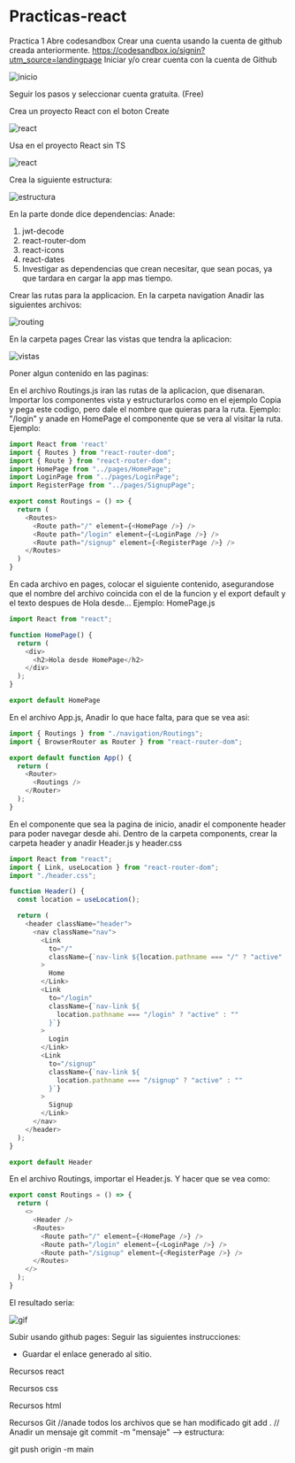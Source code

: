 # Practicas-react

Practica 1
Abre codesandbox
Crear una cuenta usando la cuenta de github creada anteriormente.
https://codesandbox.io/signin?utm_source=landingpage
Iniciar y/o crear cuenta con la cuenta de Github

![inicio](./images1/gitsandbox.png)

Seguir los pasos y seleccionar cuenta gratuita. (Free)

Crea un proyecto React con el boton Create

![react](./images1/home.png)

Usa en el proyecto React sin TS

![react](./images1/react.png)

Crea la siguiente estructura:

![estructura](./images1/estructura.png)

En la parte donde dice dependencias:
Anade:

1. jwt-decode
2. react-router-dom
3. react-icons
4. react-dates
5. Investigar as dependencias que crean necesitar, que sean pocas, ya que tardara en cargar la app mas tiempo.

Crear las rutas para la applicacion. En la carpeta navigation
Anadir las siguientes archivos:

![routing](./images1/routings.png)

En la carpeta pages
Crear las vistas que tendra la aplicacion:

![vistas](./images1/pages.png)

Poner algun contenido en las paginas: 

En el archivo Routings.js iran las rutas de la aplicacion, que disenaran.
Importar los componentes vista y estructurarlos como en el ejemplo
Copia y pega este codigo, pero dale el nombre que quieras para la ruta. Ejemplo: "/login" y anade en HomePage el componente que se vera al visitar 
la ruta. Ejemplo: <LoginPage />

```JavaScript
import React from 'react'
import { Routes } from "react-router-dom";
import { Route } from "react-router-dom";
import HomePage from "../pages/HomePage";
import LoginPage from "../pages/LoginPage";
import RegisterPage from "../pages/SignupPage";

export const Routings = () => {
  return (
    <Routes>
      <Route path="/" element={<HomePage />} />
      <Route path="/login" element={<LoginPage />} />
      <Route path="/signup" element={<RegisterPage />} />
    </Routes>
  )
}
```

En cada archivo en pages, colocar el siguiente contenido, asegurandose que el nombre del archivo coincida con el de la funcion y el export default y el texto despues de Hola desde...
Ejemplo: HomePage.js

```JavaScript
import React from "react";

function HomePage() {
  return (
    <div>
      <h2>Hola desde HomePage</h2>
    </div>
  );
}

export default HomePage
```

En el archivo App.js, Anadir lo que hace falta, para que se vea asi:

```JavaScript
import { Routings } from "./navigation/Routings";
import { BrowserRouter as Router } from "react-router-dom";

export default function App() {
  return (
    <Router>
      <Routings />
    </Router>
  );
}
```

En el componente que sea la pagina de inicio, anadir el componente header para poder navegar desde ahi.
Dentro de la carpeta components, crear la carpeta header y anadir Header.js y header.css

```JavaScript
import React from "react";
import { Link, useLocation } from "react-router-dom";
import "./header.css";

function Header() {
  const location = useLocation();

  return (
    <header className="header">
      <nav className="nav">
        <Link
          to="/"
          className={`nav-link ${location.pathname === "/" ? "active" : ""}`}
        >
          Home
        </Link>
        <Link
          to="/login"
          className={`nav-link ${
            location.pathname === "/login" ? "active" : ""
          }`}
        >
          Login
        </Link>
        <Link
          to="/signup"
          className={`nav-link ${
            location.pathname === "/signup" ? "active" : ""
          }`}
        >
          Signup
        </Link>
      </nav>
    </header>
  );
}

export default Header
```
En el archivo Routings, importar el Header.js. Y hacer que se vea como:

```JavaScript
export const Routings = () => {
  return (
    <>
      <Header />
      <Routes>
        <Route path="/" element={<HomePage />} />
        <Route path="/login" element={<LoginPage />} />
        <Route path="/signup" element={<RegisterPage />} />
      </Routes>
    </>
  );
}
```

El resultado seria:

![gif](./images1/simulate.gif)

Subir usando github pages:
Seguir las siguientes instrucciones:

* Guardar el enlace generado al sitio.

Recursos react

Recursos css


Recursos html

Recursos Git 
//anade todos los archivos que se han modificado
git add . 
// Anadir un mensaje 
git commit -m "mensaje" --> estructura: 

git push origin -m main
